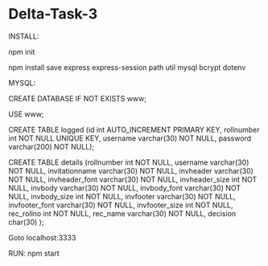 # Delta-Task-3

INSTALL:

npm init

npm install save express express-session path util mysql bcrypt dotenv

MYSQL:

CREATE DATABASE IF NOT EXISTS www;

USE www;

CREATE TABLE logged (id int AUTO_INCREMENT PRIMARY KEY, rollnumber int NOT NULL UNIQUE KEY, username varchar(30) NOT NULL, password varchar(200) NOT NULL);

CREATE TABLE details (rollnumber int NOT NULL, username varchar(30) NOT NULL, invitationname varchar(30) NOT NULL, invheader varchar(30) NOT NULL, invheader_font varchar(30) NOT NULL, invheader_size int NOT NULL, invbody varchar(30) NOT NULL, invbody_font varchar(30) NOT NULL, invbody_size int NOT NULL, invfooter varchar(30) NOT NULL, invfooter_font varchar(30) NOT NULL, invfooter_size int NOT NULL, rec_rollno int NOT NULL, rec_name varchar(30) NOT NULL, decision char(30)
);

Goto localhost:3333

RUN: npm start
